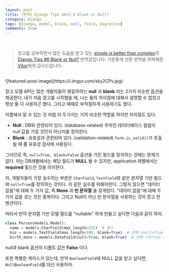 ```yaml
---
layout: post
title: (번역) Django Tips &#35;8 Blank or Null?
category: Django
tags: [django, model, blank, null, field, migration]
comments: true
---
```

<br>

> 장고를 공부하면서 많은 도움을 받고 있는 [simple is better than complex](https://simpleisbetterthancomplex.com/)의 [Django Tips #8 Blank or Null?](https://simpleisbetterthancomplex.com/tips/2016/07/25/django-tip-8-blank-or-null.html) 번역글입니다. 기분좋게 선뜻 번역을 허락해준 [Vitor](https://github.com/vitorfs)에게 감사드립니다.

<br>
![featured-post-image](https://i.imgur.com/sky2CPv.jpg)
<br>

장고 모델 API는 많은 개발자들이 헷갈려하는  **null** 과 **blank** 라는 2가지 비슷한 옵션을 제공한다. 내가 처음 장고를 시작했을 때, 나는 둘의 차이점에 대해서 설명할 수 없었고 항상 둘 다 사용하곤 했다. 그리고 때때로 부적절하게 사용하기도 했다.

이름에서 알 수 있는 것 처럼 이 두가지는 거의 비슷한 역할을 하지만 차이점도 있다.

- **Null** : DB와 관련되어 있다. (database-related) 주어진 데이터베이스 컬럼이 null 값을 가질 것인지 아닌지를 정의한다.
- **Blank** : 유효성과 관련되어 있다. (validation-related) `form.is_valid()`가 호출될 때 폼 유효성 검사에 사용된다.

그러므로 즉, `null=True, blank=False` 옵션을 가진 필드를 정의하는 것에는 문제가 없다. 이는 DB레벨에서는 해당 필드가 **NULL** 될 수 있지만, application 레벨에서는 **required** 필드인 것을 의미한다.

자, 개발자들이 가장 실수하는 부분은 `CharField`, `TextField`와 같은 문자열 기반 필드에 `null=True`를 정의하는 것이다. 이 같은 실수를 피해야한다. 그렇지 않으면 "데이터 없음"에 대해 두 가지 값, 즉 **None** 과 **빈 문자열** 을 갖게된다. "데이터 없음"에 대해 두 가지 값을 갖는 것은 중복이다. 그리고 Null이 아닌 빈 문자열을 사용하는 것이 장고 컨벤션이다.

따라서 만약 문자열 기반 모델 필드를 "nullable" 하게 만들고 싶다면 다음과 같이 하자.

```python
class Person(models.Model):
  name = models.CharField(max_length=255)  # 필수
  bio = models.TextField(max_length=500, blank=True)  # 선택 (null=True를 넣지 말자)
  birth_date = models.DateField(null=True, blank=True)  # 선택 (여기서는 null=True를 넣을 수 있다.)
```

null과 blank 옵션의 티폴트 값은 **False** 이다.

또한 특별한 케이스가 있는데, 만약 `BooleanField`에 NULL 값을 받고 싶다면, `NullBooleanField`를 대신 사용하자.
